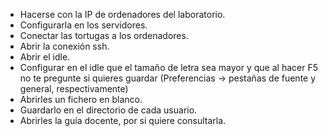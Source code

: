 - Hacerse con la IP de ordenadores del laboratorio.
- Configurarla en los servidores.
- Conectar las tortugas a los ordenadores.
- Abrir la conexión ssh.
- Abrir el idle.
- Configurar en el idle que el tamaño de letra sea mayor y que al hacer F5 no te pregunte si quieres guardar (Preferencias -> pestañas de fuente y general, respectivamente)
- Abrirles un fichero en blanco.
- Guardarlo en el directorio de cada usuario.
- Abrirles la guía docente, por si quiere consultarla.
